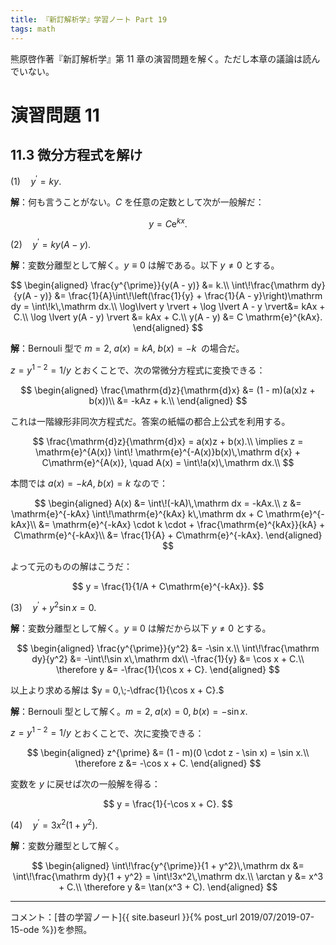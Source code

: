 ```yaml
---
title: 『新訂解析学』学習ノート Part 19
tags: math
---
```


熊原啓作著『新訂解析学』第 11 章の演習問題を解く。ただし本章の議論は読んでいない。

# 演習問題 11

## 11.3 微分方程式を解け

$(1) \quad y^\prime = ky.$

**解**：何も言うことがない。$C$ を任意の定数として次が一般解だ：

$$
y = C \mathrm{e}^{kx}.
$$

$(2) \quad y^\prime = ky(A - y).$

**解**：変数分離型として解く。$y \equiv 0$ は解である。以下 $y \ne 0$ とする。

$$
\begin{aligned}
    \frac{y^{\prime}}{y(A - y)} &= k.\\
    \int\!\frac{\mathrm dy}{y(A - y)}
    &= \frac{1}{A}\int\!\left(\frac{1}{y} + \frac{1}{A - y}\right)\mathrm dy = \int\!k\,\mathrm dx.\\
    \log\lvert y \rvert + \log \lvert A - y \rvert&= kAx + C.\\
    \log \lvert y(A - y) \rvert &= kAx + C.\\
    y(A - y) &= C \mathrm{e}^{kAx}.
\end{aligned}
$$

**解**：Bernouli 型で $m = 2,\;a(x) = kA,\;b(x) = -k\;$ の場合だ。

$z = y^{1 - 2} = 1/y$ とおくことで、次の常微分方程式に変換できる：

$$
\begin{aligned}
\frac{\mathrm{d}z}{\mathrm{d}x} &= (1 - m)(a(x)z + b(x))\\
&= -kAz + k.\\
\end{aligned}
$$

これは一階線形非同次方程式だ。答案の紙幅の都合上公式を利用する。

$$
\frac{\mathrm{d}z}{\mathrm{d}x} = a(x)z + b(x).\\
\implies z = \mathrm{e}^{A(x)} \int\! \mathrm{e}^{-A(x)}b(x)\,\mathrm d{x} + C\mathrm{e}^{A(x)}, \quad A(x) = \int\!a(x)\,\mathrm dx.\\
$$

本問では $a(x) = -kA,\;b(x) = k$ なので：

$$
\begin{aligned}
A(x) &= \int\!(-kA)\,\mathrm dx = -kAx.\\
z &= \mathrm{e}^{-kAx} \int\!\mathrm{e}^{kAx} k\,\mathrm dx + C \mathrm{e}^{-kAx}\\
&= \mathrm{e}^{-kAx} \cdot k \cdot + \frac{\mathrm{e}^{kAx}}{kA} + C\mathrm{e}^{-kAx}\\
&= \frac{1}{A} + C\mathrm{e}^{-kAx}.
\end{aligned}
$$

よって元のものの解はこうだ：

$$
y = \frac{1}{1/A + C\mathrm{e}^{-kAx}}.
$$

$(3) \quad y^\prime + y^2\sin x = 0.$

**解**：変数分離型として解く。$y \equiv 0$ は解だから以下 $y \ne 0$ とする。

$$
\begin{aligned}
    \frac{y^{\prime}}{y^2} &= -\sin x.\\
    \int\!\frac{\mathrm dy}{y^2} &= -\int\!\sin x\,\mathrm dx\\
    -\frac{1}{y} &= \cos x + C.\\
    \therefore y &= -\frac{1}{\cos x + C}.
\end{aligned}
$$

以上より求める解は $y = 0,\;-\dfrac{1}{\cos x + C}.$

**解**：Bernouli 型として解く。$m = 2,\;a(x) = 0,\;b(x) = -\sin x.$

$z = y^{1 - 2} = 1/y$ とおくことで、次に変換できる：

$$
\begin{aligned}
z^{\prime} &= (1 - m)(0 \cdot z - \sin x) = \sin x.\\
\therefore z &= -\cos x + C.
\end{aligned}
$$

変数を $y$ に戻せば次の一般解を得る：

$$
y = \frac{1}{-\cos x + C}.
$$

$(4) \quad y^\prime = 3x^2(1 + y^2).$

**解**：変数分離型として解く。

$$
\begin{aligned}
\int\!\frac{y^{\prime}}{1 + y^2}\,\mathrm dx &= \int\!\frac{\mathrm dy}{1 + y^2} = \int\!3x^2\,\mathrm dx.\\
\arctan y &= x^3 + C.\\
\therefore y &= \tan(x^3 + C).
\end{aligned}
$$

----

コメント：[昔の学習ノート]{{ site.baseurl }}{% post_url 2019/07/2019-07-15-ode %})を参照。
